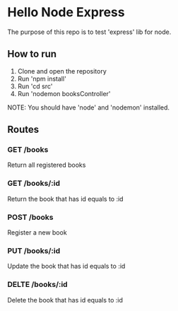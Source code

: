 # Hello Node Express
The purpose of this repo is to test 'express' lib for node.

## How to run
1. Clone and open the repository
2. Run 'npm install'
3. Run 'cd src'
4. Run 'nodemon booksController'

NOTE: You should have 'node' and 'nodemon' installed.

## Routes

### GET /books
Return all registered books

### GET /books/:id
Return the book that has id equals to :id

### POST /books
Register a new book

### PUT /books/:id
Update the book that has id equals to :id

### DELTE /books/:id
Delete the book that has id equals to :id